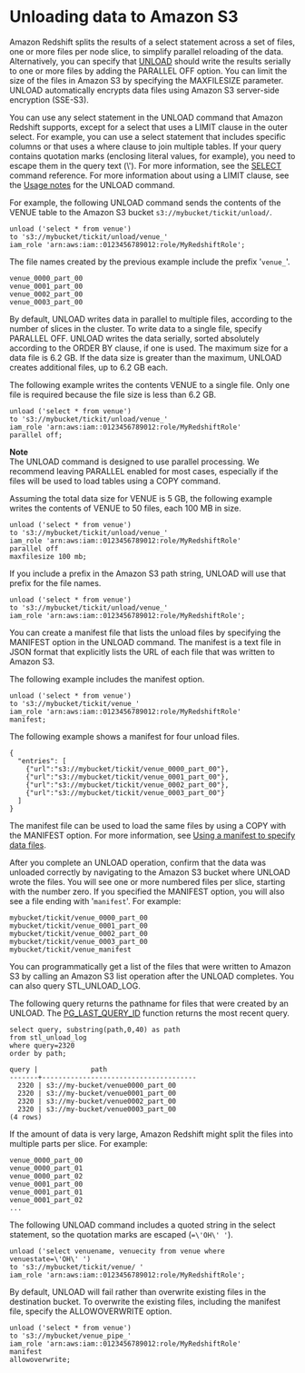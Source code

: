 # Unloading data to Amazon S3<a name="t_Unloading_tables"></a>

Amazon Redshift splits the results of a select statement across a set of files, one or more files per node slice, to simplify parallel reloading of the data\. Alternatively, you can specify that [UNLOAD](r_UNLOAD.md) should write the results serially to one or more files by adding the PARALLEL OFF option\. You can limit the size of the files in Amazon S3 by specifying the MAXFILESIZE parameter\. UNLOAD automatically encrypts data files using Amazon S3 server\-side encryption \(SSE\-S3\)\. 

You can use any select statement in the UNLOAD command that Amazon Redshift supports, except for a select that uses a LIMIT clause in the outer select\. For example, you can use a select statement that includes specific columns or that uses a where clause to join multiple tables\. If your query contains quotation marks \(enclosing literal values, for example\), you need to escape them in the query text \(\\'\)\. For more information, see the [SELECT](r_SELECT_synopsis.md) command reference\. For more information about using a LIMIT clause, see the [Usage notes](r_UNLOAD.md#unload-usage-notes) for the UNLOAD command\.

For example, the following UNLOAD command sends the contents of the VENUE table to the Amazon S3 bucket `s3://mybucket/tickit/unload/`\.

```
unload ('select * from venue')   
to 's3://mybucket/tickit/unload/venue_' 
iam_role 'arn:aws:iam::0123456789012:role/MyRedshiftRole';
```

The file names created by the previous example include the prefix '`venue_`'\.

```
venue_0000_part_00
venue_0001_part_00
venue_0002_part_00
venue_0003_part_00
```

By default, UNLOAD writes data in parallel to multiple files, according to the number of slices in the cluster\. To write data to a single file, specify PARALLEL OFF\. UNLOAD writes the data serially, sorted absolutely according to the ORDER BY clause, if one is used\. The maximum size for a data file is 6\.2 GB\. If the data size is greater than the maximum, UNLOAD creates additional files, up to 6\.2 GB each\. 

The following example writes the contents VENUE to a single file\. Only one file is required because the file size is less than 6\.2 GB\.

```
unload ('select * from venue')
to 's3://mybucket/tickit/unload/venue_' 
iam_role 'arn:aws:iam::0123456789012:role/MyRedshiftRole'
parallel off;
```

**Note**  
The UNLOAD command is designed to use parallel processing\. We recommend leaving PARALLEL enabled for most cases, especially if the files will be used to load tables using a COPY command\.

Assuming the total data size for VENUE is 5 GB, the following example writes the contents of VENUE to 50 files, each 100 MB in size\.

```
unload ('select * from venue')
to 's3://mybucket/tickit/unload/venue_' 
iam_role 'arn:aws:iam::0123456789012:role/MyRedshiftRole'
parallel off
maxfilesize 100 mb;
```

If you include a prefix in the Amazon S3 path string, UNLOAD will use that prefix for the file names\. 

```
unload ('select * from venue')
to 's3://mybucket/tickit/unload/venue_' 
iam_role 'arn:aws:iam::0123456789012:role/MyRedshiftRole';
```

You can create a manifest file that lists the unload files by specifying the MANIFEST option in the UNLOAD command\. The manifest is a text file in JSON format that explicitly lists the URL of each file that was written to Amazon S3\. 

The following example includes the manifest option\. 

```
unload ('select * from venue')
to 's3://mybucket/tickit/venue_' 
iam_role 'arn:aws:iam::0123456789012:role/MyRedshiftRole'
manifest;
```

The following example shows a manifest for four unload files\.

```
{
  "entries": [
    {"url":"s3://mybucket/tickit/venue_0000_part_00"},
    {"url":"s3://mybucket/tickit/venue_0001_part_00"},
    {"url":"s3://mybucket/tickit/venue_0002_part_00"},
    {"url":"s3://mybucket/tickit/venue_0003_part_00"}
  ]
}
```

The manifest file can be used to load the same files by using a COPY with the MANIFEST option\. For more information, see [Using a manifest to specify data files](loading-data-files-using-manifest.md)\.

After you complete an UNLOAD operation, confirm that the data was unloaded correctly by navigating to the Amazon S3 bucket where UNLOAD wrote the files\. You will see one or more numbered files per slice, starting with the number zero\. If you specified the MANIFEST option, you will also see a file ending with '`manifest`'\. For example:

```
mybucket/tickit/venue_0000_part_00 
mybucket/tickit/venue_0001_part_00 
mybucket/tickit/venue_0002_part_00 
mybucket/tickit/venue_0003_part_00
mybucket/tickit/venue_manifest
```

You can programmatically get a list of the files that were written to Amazon S3 by calling an Amazon S3 list operation after the UNLOAD completes\. You can also query STL\_UNLOAD\_LOG\.

The following query returns the pathname for files that were created by an UNLOAD\. The [PG\_LAST\_QUERY\_ID](PG_LAST_QUERY_ID.md) function returns the most recent query\. 

```
select query, substring(path,0,40) as path
from stl_unload_log
where query=2320
order by path;

query |             path
-------+--------------------------------------
  2320 | s3://my-bucket/venue0000_part_00
  2320 | s3://my-bucket/venue0001_part_00
  2320 | s3://my-bucket/venue0002_part_00
  2320 | s3://my-bucket/venue0003_part_00
(4 rows)
```

If the amount of data is very large, Amazon Redshift might split the files into multiple parts per slice\. For example:

```
venue_0000_part_00
venue_0000_part_01
venue_0000_part_02
venue_0001_part_00
venue_0001_part_01
venue_0001_part_02
...
```

The following UNLOAD command includes a quoted string in the select statement, so the quotation marks are escaped \(`=\'OH\' '`\)\.

```
unload ('select venuename, venuecity from venue where venuestate=\'OH\' ')
to 's3://mybucket/tickit/venue/ ' 
iam_role 'arn:aws:iam::0123456789012:role/MyRedshiftRole';
```

By default, UNLOAD will fail rather than overwrite existing files in the destination bucket\. To overwrite the existing files, including the manifest file, specify the ALLOWOVERWRITE option\.

```
unload ('select * from venue') 
to 's3://mybucket/venue_pipe_' 
iam_role 'arn:aws:iam::0123456789012:role/MyRedshiftRole'
manifest 
allowoverwrite;
```